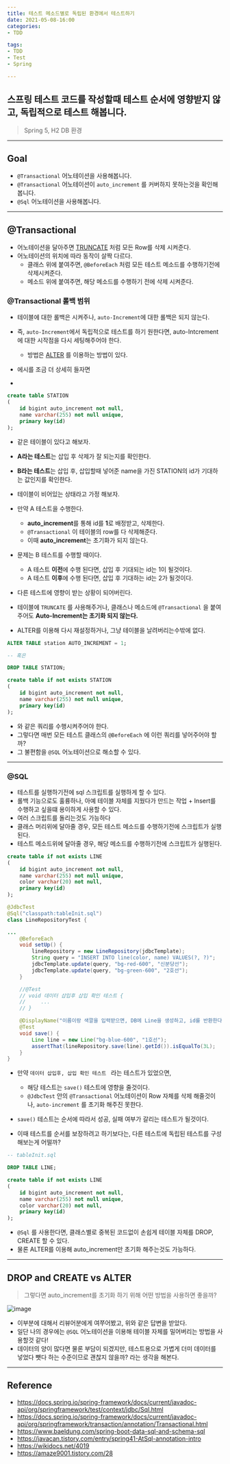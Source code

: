 ```yaml
---
title: 테스트 메소드별로 독립된 환경에서 테스트하기
date: 2021-05-08-16:00
categories:
- TDD

tags:
- TDD
- Test
- Spring

---
```


## 스프링 테스트 코드를 작성할때 테스트 순서에 영향받지 않고, 독립적으로 테스트 해봅니다.
> Spring 5, H2 DB 환경

---

## Goal

- `@Transactional` 어노테이션을 사용해봅니다.
- `@Transactional` 어노테이션이 `auto_increment` 를 커버하지 못하는것을 확인해봅니다.
- `@Sql` 어노테이션을 사용해봅니다.

---

## @Transactional

- 어노테이션을 달아주면 [TRUNCATE](https://wikidocs.net/4019) 처럼 모든 Row를 삭제 시켜준다.
- 어노테이션의 위치에 따라 동작이 살짝 다르다.
  - 클래스 위에 붙여주면, `@BeforeEach` 처럼 모든 테스트 메소드를 수행하기전에 삭제시켜준다.
  - 메소드 위에 붙여주면, 해당 메소드를 수행하기 전에 삭제 시켜준다.


### @Transactional 롤백 범위
- 테이블에 대한 롤백은 시켜주나, `auto-Increment`에 대한 롤백은 되지 않는다.
- 즉, `auto-Increment`에서 독립적으로 테스트를 하기 원한다면, auto-Intcrement에 대한 시작점을 다시 세팅해주어야 한다.
  - 방법은 [ALTER](https://amaze9001.tistory.com/28) 를 이용하는 방법이 있다.

- 에시를 조금 더 상세히 들자면
- 
```sql
create table STATION
(
    id bigint auto_increment not null,
    name varchar(255) not null unique,
    primary key(id)
);
```

- 같은 테이블이 있다고 해보자.
- **A라는 테스트**는 삽입 후 삭제가 잘 되는지를 확인한다.
- **B라는 테스트**는 삽입 후, 삽입할때 넣어준 name을 가진 STATION의 id가 기대하는 값인지를 확인한다.

- 테이블이 비어있는 상태라고 가정 해보자.
- 만약 A 테스트을 수행한다.
  - **auto_increment**를 통해 id를 **1**로 배정받고, 삭제한다.
  - `@Transactional` 이 테이블의 row를 다 삭제해준다.
  - 이때 **auto_increment**는 초기화가 되지 않는다.

- 문제는 B 테스트를 수행할 때이다.
  - A 테스트 **이전**에 수행 된다면, 삽입 후 기대되는 id는 1이 될것이다.
  - A 테스트 **이후**에 수행 된다면, 삽입 후 기대하는 id는 2가 될것이다.
- 다른 테스트에 영향이 받는 상황이 되어버린다.

- 테이블에 `TRUNCATE` 를 사용해주거나, 클래스나 메소드에 `@Transactional` 을 붙여주어도 **Auto-Increment는 초기화 되지 않는다.**
- ALTER를 이용해 다시 재설정하거나, 그냥 테이블을 날려버리는수밖에 없다.

```sql
ALTER TABLE station AUTO_INCREMENT = 1;

-- 혹은

DROP TABLE STATION;

create table if not exists STATION
(
    id bigint auto_increment not null,
    name varchar(255) not null unique,
    primary key(id)
);
```

- 와 같은 쿼리를 수행시켜주어야 한다.
- 그렇다면 매번 모든 테스트 클래스의 `@BeforeEach` 에 이런 쿼리를 넣어주어야 할까?
- 그 불편함을 `@SQL` 어노테이션으로 해소할 수 있다.

---

### @SQL

- 테스트를 실행하기전에 sql 스크립트를 실행하게 할 수 있다.
- 롤백 기능으로도 훌륭하나, 아예 테이블 자체를 지웠다가 만드는 작업 + Insert를 수행하고 싶을떄 용이하게 사용할 수 있다.
- 여러 스크립트를 돌리는것도 가능하다 
- 클래스 머리위에 달아줄 경우, 모든 테스트 메소드를 수행하기전에 스크립트가 실행된다.
- 테스트 메소드위에 달아줄 경우, 해당 메소드를 수행하기전에 스크립트가 실행된다.


```sql
create table if not exists LINE
(
    id bigint auto_increment not null,
    name varchar(255) not null unique,
    color varchar(20) not null,
    primary key(id)
);
```

```java
@JdbcTest
@Sql("classpath:tableInit.sql")
class LineRepositoryTest {

...
    @BeforeEach
    void setUp() {
        lineRepository = new LineRepository(jdbcTemplate);
        String query = "INSERT INTO line(color, name) VALUES(?, ?)";
        jdbcTemplate.update(query, "bg-red-600", "신분당선");
        jdbcTemplate.update(query, "bg-green-600", "2호선");
    }

    //@Test
    // void 데이터 삽입후 삽입 확인 테스트 {
    //     ...
    // }

    @DisplayName("이름이랑 색깔을 입력받으면, DB에 Line을 생성하고, id를 반환한다.")
    @Test
    void save() {
        Line line = new Line("bg-blue-600", "1호선");
        assertThat(lineRepository.save(line).getId()).isEqualTo(3L);
    }
}
```

- 만약 `데이터 삽입후, 삽입 확인 테스트 ` 라는 테스트가 있었으면, 
  - 해당 테스트는 `save()` 테스트에 영향을 줄것이다.
  - `@JdbcTest` 안의 `@Transactional` 어노테이션이 Row 자체를 삭제 해줄것이나, `auto-increment` 를 초기화 해주진 못한다. 
- `save()` 테스트는 순서에 따라서 성공, 실패 여부가 갈리는 테스트가 될것이다. 

- 이때 테스트를 순서를 보장하려고 하기보다는, 다른 테스트에 독립된 테스트를 구성해보는게 어떨까?

```sql
-- tableInit.sql

DROP TABLE LINE;

create table if not exists LINE
(
    id bigint auto_increment not null,
    name varchar(255) not null unique,
    color varchar(20) not null,
    primary key(id)
);
```

- `@Sql` 를 사용한다면, 클래스별로 중복된 코드없이 손쉽게 테이블 자체를 DROP, CREATE 할 수 있다.
- 물론 ALTER를 이용해 auto_increment만 초기화 해주는것도 가능하다.


---

## DROP and CREATE vs ALTER
> 그렇다면 auto_increment를 초기화 하기 위해 어떤 방법을 사용하면 좋을까?

![image](https://user-images.githubusercontent.com/43930419/117531862-a98d0c00-b01f-11eb-9edd-46bbff338072.png)

- 이부분에 대해서 리뷰어분에게 여쭈어봤고, 위와 같은 답변을 받았다.
- 일단 나의 경우에는 `@SQL` 어노테이션을 이용해 테이블 자체를 밀어버리는 방법을 사용할것 같다!
- 데이터의 양이 많다면 물론 부담이 되겠지만, 테스트용으로 가볍게 더미 데이터를 넣었다 뺏다 하는 수준이므로 괜찮지 않을까? 라는 생각을 해본다.

---

## Reference

- https://docs.spring.io/spring-framework/docs/current/javadoc-api/org/springframework/test/context/jdbc/Sql.html
- https://docs.spring.io/spring-framework/docs/current/javadoc-api/org/springframework/transaction/annotation/Transactional.html
- https://www.baeldung.com/spring-boot-data-sql-and-schema-sql
- https://javacan.tistory.com/entry/spring41-AtSql-annotation-intro
- https://wikidocs.net/4019
- https://amaze9001.tistory.com/28